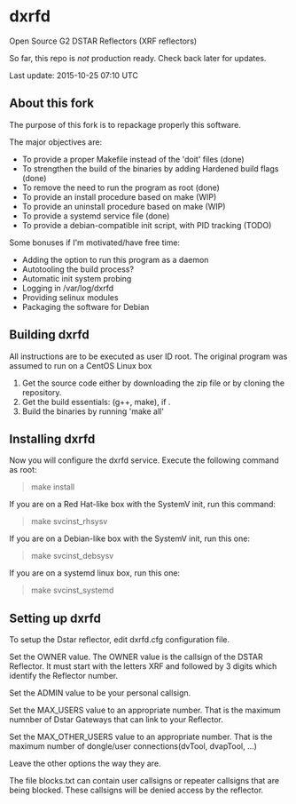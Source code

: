 # dxrfd
Open Source G2 DSTAR Reflectors (XRF reflectors)

So far, this repo is _not_ production ready. Check back later for updates.

Last update: 2015-10-25 07:10 UTC

## About this fork
The purpose of this fork is to repackage properly this software.

The major objectives are:
 * To provide a proper Makefile instead of the 'doit' files (done)
 * To strengthen the build of the binaries by adding Hardened build flags (done)
 * To remove the need to run the program as root (done)
 * To provide an install procedure based on make (WIP)
 * To provide an uninstall procedure based on make (WIP)
 * To provide a systemd service file (done)
 * To provide a debian-compatible init script, with PID tracking (TODO)

Some bonuses if I'm motivated/have free time:
 * Adding the option to run this program as a daemon
 * Autotooling the build process?
 * Automatic init system probing
 * Logging in /var/log/dxrfd 
 * Providing selinux modules
 * Packaging the software for Debian 

## Building dxrfd
All instructions are to be executed as user ID root.
The original program was assumed to run on a CentOS Linux box

1. Get the source code either by downloading the zip file or by cloning the repository.
2. Get the build essentials: (g++, make), if .
3. Build the binaries by running 'make all'

## Installing dxrfd
Now you will configure the dxrfd service. Execute the following command as root:

> make install

If you are on a Red Hat-like box with the SystemV init, run this command:

> make svcinst_rhsysv

If you are on a Debian-like box with the SystemV init, run this one:

> make svcinst_debsysv

If you are on a systemd linux box, run this one:

> make svcinst_systemd

## Setting up dxrfd
To setup the Dstar reflector, edit dxrfd.cfg configuration file.

Set the OWNER value. The OWNER value is the callsign of the DSTAR Reflector.
It must start with the letters XRF and followed by 3 digits which identify the
Reflector number.

Set the ADMIN value to be your personal callsign.

Set the MAX_USERS value to an appropriate number.
That is the maximum numnber of Dstar Gateways that can link to your Reflector.

Set the MAX_OTHER_USERS value to an appropriate number.
That is the maximum number of dongle/user connections(dvTool, dvapTool, ...)

Leave the other options the way they are.

The file blocks.txt can contain user callsigns or repeater callsigns
that are being blocked. These callsigns will be denied access by the reflector.

